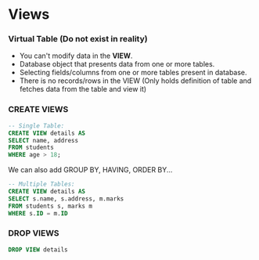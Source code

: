 # **Views**

### **Virtual Table** (Do not exist in reality)

- You can't modify data in the **VIEW**.
- Database object that presents data from one or more tables.
- Selecting fields/columns from one or more tables present in database.
- There is no records/rows in the VIEW (Only holds definition of table and fetches data from the table and view it)

### **CREATE VIEWS**

```SQL
-- Single Table:
CREATE VIEW details AS
SELECT name, address
FROM students 
WHERE age > 18;
```

We can also add GROUP BY, HAVING, ORDER BY...

```SQL
-- Multiple Tables:
CREATE VIEW details AS
SELECT s.name, s.address, m.marks
FROM students s, marks m
WHERE s.ID = m.ID
```

### **DROP VIEWS**
```SQL
DROP VIEW details
```
